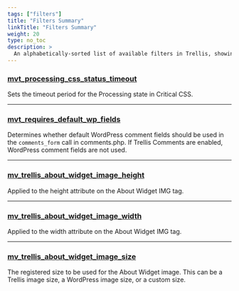 ```yaml
---
tags: ["filters"]
title: "Filters Summary"
linkTitle: "Filters Summary"
weight: 20
type: no_toc
description: >
  An alphabetically-sorted list of available filters in Trellis, showing only the filter name and description. Click on a filter name for detailed information.
---
```


### [mvt_processing_css_status_timeout](../filters-detail#mvt_processing_css_status_timeout)

Sets the timeout period for the Processing state in Critical CSS.

------

### [mvt_requires_default_wp_fields](../filters-detail#mvt_requires_default_wp_fields)

Determines whether default WordPress comment fields should be used in the `comments_form` call in comments.php. If Trellis Comments are enabled, WordPress comment fields are not used.

------

### [mv_trellis_about_widget_image_height](../filters-detail#mv_trellis_about_widget_image_height)

Applied to the height attribute on the About Widget IMG tag.

------

### [mv_trellis_about_widget_image_width](../filters-detail#mv_trellis_about_widget_image_width)

Applied to the width attribute on the About Widget IMG tag.

------

### [mv_trellis_about_widget_image_size](../filters-detail#mv_trellis_about_widget_image_size)

The registered size to be used for the About Widget image. This can be a Trellis image size, a WordPress image size, or a custom size.